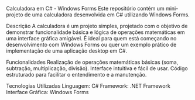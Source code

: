 Calculadora em C# - Windows Forms Este repositório contém um mini-projeto de uma calculadora desenvolvida em C# utilizando Windows Forms.

Descrição A calculadora é um projeto simples, projetado com o objetivo de demonstrar funcionalidade básica e lógica de operações matemáticas em uma interface gráfica amigável. É ideal para quem está começando no desenvolvimento com Windows Forms ou quer um exemplo prático de implementação de uma aplicação desktop em C#.

Funcionalidades Realização de operações matemáticas básicas (soma, subtração, multiplicação, divisão). Interface intuitiva e fácil de usar. Código estruturado para facilitar o entendimento e a manutenção.

Tecnologias Utilizadas Linguagem: C# Framework: .NET Framework Interface Gráfica: Windows Forms
